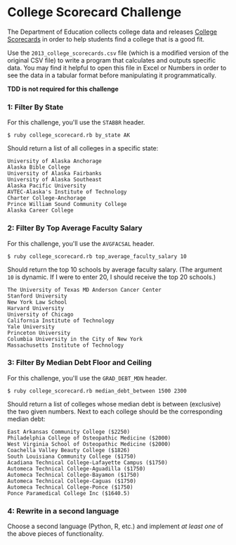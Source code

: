 # College Scorecard Challenge

The Department of Education collects college data and releases [College Scorecards](https://catalog.data.gov/dataset/college-scorecard) in order to help students find a college that is a good fit.

Use the `2013_college_scorecards.csv` file (which is a modified version of the original CSV file) to write a program that calculates and outputs specific data. You may find it helpful to open this file in Excel or Numbers in order to see the data in a tabular format before manipulating it programmatically. 

**TDD is not required for this challenge**

### 1: Filter By State

For this challenge, you'll use the `STABBR` header. 

```
$ ruby college_scorecard.rb by_state AK
```

Should return a list of all colleges in a specific state:

```
University of Alaska Anchorage
Alaska Bible College
University of Alaska Fairbanks
University of Alaska Southeast
Alaska Pacific University
AVTEC-Alaska's Institute of Technology
Charter College-Anchorage
Prince William Sound Community College
Alaska Career College
```

### 2: Filter By Top Average Faculty Salary

For this challenge, you'll use the `AVGFACSAL` header. 

```
$ ruby college_scorecard.rb top_average_faculty_salary 10
```

Should return the top 10 schools by average faculty salary. (The argument `10` is dynamic. If I were to enter 20, I should receive the top 20 schools.)

```
The University of Texas MD Anderson Cancer Center
Stanford University
New York Law School
Harvard University
University of Chicago
California Institute of Technology
Yale University
Princeton University
Columbia University in the City of New York
Massachusetts Institute of Technology
```

### 3: Filter By Median Debt Floor and Ceiling

For this challenge, you'll use the `GRAD_DEBT_MDN` header. 

```
$ ruby college_scorecard.rb median_debt_between 1500 2300
```

Should return a list of colleges whose median debt is between (exclusive) the two given numbers. Next to each college should be the corresponding median debt:

```
East Arkansas Community College ($2250)
Philadelphia College of Osteopathic Medicine ($2000)
West Virginia School of Osteopathic Medicine ($2000)
Coachella Valley Beauty College ($1826)
South Louisiana Community College ($1750)
Acadiana Technical College-Lafayette Campus ($1750)
Automeca Technical College-Aguadilla ($1750)
Automeca Technical College-Bayamon ($1750)
Automeca Technical College-Caguas ($1750)
Automeca Technical College-Ponce ($1750)
Ponce Paramedical College Inc ($1640.5)
```

### 4: Rewrite in a second language

Choose a second language (Python, R, etc.) and implement *at least one* of the above pieces of functionality. 

